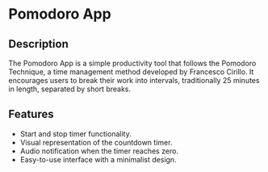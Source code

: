 # Pomodoro App

## Description

The Pomodoro App is a simple productivity tool that follows the Pomodoro Technique, a time management method developed by Francesco Cirillo. It encourages users to break their work into intervals, traditionally 25 minutes in length, separated by short breaks.

## Features

- Start and stop timer functionality.
- Visual representation of the countdown timer.
- Audio notification when the timer reaches zero.
- Easy-to-use interface with a minimalist design.

